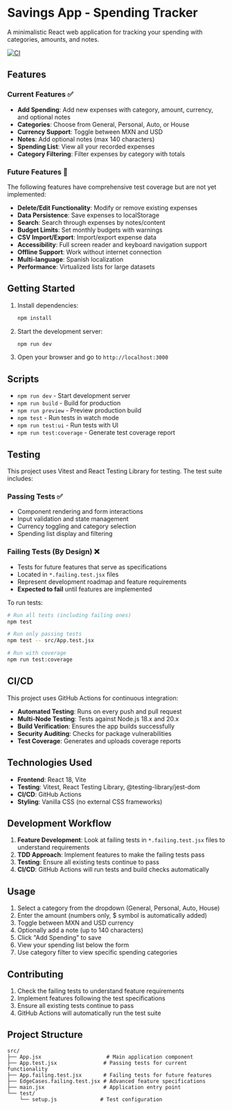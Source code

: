 # Savings App - Spending Tracker

A minimalistic React web application for tracking your spending with categories, amounts, and notes.

[![CI](https://github.com/luisejroblesci/savings-app/actions/workflows/ci.yml/badge.svg)](https://github.com/luisejroblesci/savings-app/actions/workflows/ci.yml)

## Features

### Current Features ✅
- **Add Spending**: Add new expenses with category, amount, currency, and optional notes
- **Categories**: Choose from General, Personal, Auto, or House
- **Currency Support**: Toggle between MXN and USD
- **Notes**: Add optional notes (max 140 characters)
- **Spending List**: View all your recorded expenses
- **Category Filtering**: Filter expenses by category with totals

### Future Features 🚧
The following features have comprehensive test coverage but are not yet implemented:
- **Delete/Edit Functionality**: Modify or remove existing expenses
- **Data Persistence**: Save expenses to localStorage
- **Search**: Search through expenses by notes/content
- **Budget Limits**: Set monthly budgets with warnings
- **CSV Import/Export**: Import/export expense data
- **Accessibility**: Full screen reader and keyboard navigation support
- **Offline Support**: Work without internet connection
- **Multi-language**: Spanish localization
- **Performance**: Virtualized lists for large datasets

## Getting Started

1. Install dependencies:
   ```bash
   npm install
   ```

2. Start the development server:
   ```bash
   npm run dev
   ```

3. Open your browser and go to `http://localhost:3000`

## Scripts

- `npm run dev` - Start development server
- `npm run build` - Build for production
- `npm run preview` - Preview production build
- `npm test` - Run tests in watch mode
- `npm run test:ui` - Run tests with UI
- `npm run test:coverage` - Generate test coverage report

## Testing

This project uses Vitest and React Testing Library for testing. The test suite includes:

### Passing Tests ✅
- Component rendering and form interactions
- Input validation and state management
- Currency toggling and category selection
- Spending list display and filtering

### Failing Tests (By Design) ❌
- Tests for future features that serve as specifications
- Located in `*.failing.test.jsx` files
- Represent development roadmap and feature requirements
- **Expected to fail** until features are implemented

To run tests:
```bash
# Run all tests (including failing ones)
npm test

# Run only passing tests
npm test -- src/App.test.jsx

# Run with coverage
npm run test:coverage
```

## CI/CD

This project uses GitHub Actions for continuous integration:

- **Automated Testing**: Runs on every push and pull request
- **Multi-Node Testing**: Tests against Node.js 18.x and 20.x
- **Build Verification**: Ensures the app builds successfully
- **Security Auditing**: Checks for package vulnerabilities
- **Test Coverage**: Generates and uploads coverage reports

## Technologies Used

- **Frontend**: React 18, Vite
- **Testing**: Vitest, React Testing Library, @testing-library/jest-dom
- **CI/CD**: GitHub Actions
- **Styling**: Vanilla CSS (no external CSS frameworks)

## Development Workflow

1. **Feature Development**: Look at failing tests in `*.failing.test.jsx` files to understand requirements
2. **TDD Approach**: Implement features to make the failing tests pass
3. **Testing**: Ensure all existing tests continue to pass
4. **CI/CD**: GitHub Actions will run tests and build checks automatically

## Usage

1. Select a category from the dropdown (General, Personal, Auto, House)
2. Enter the amount (numbers only, $ symbol is automatically added)
3. Toggle between MXN and USD currency
4. Optionally add a note (up to 140 characters)
5. Click "Add Spending" to save
6. View your spending list below the form
7. Use category filter to view specific spending categories

## Contributing

1. Check the failing tests to understand feature requirements
2. Implement features following the test specifications
3. Ensure all existing tests continue to pass
4. GitHub Actions will automatically run the test suite

## Project Structure

```
src/
├── App.jsx                     # Main application component
├── App.test.jsx               # Passing tests for current functionality
├── App.failing.test.jsx       # Failing tests for future features
├── EdgeCases.failing.test.jsx # Advanced feature specifications
├── main.jsx                   # Application entry point
└── test/
    └── setup.js              # Test configuration
``` 

<!-- Updated on 2025-08-28 12:40:35 by automated script -->
